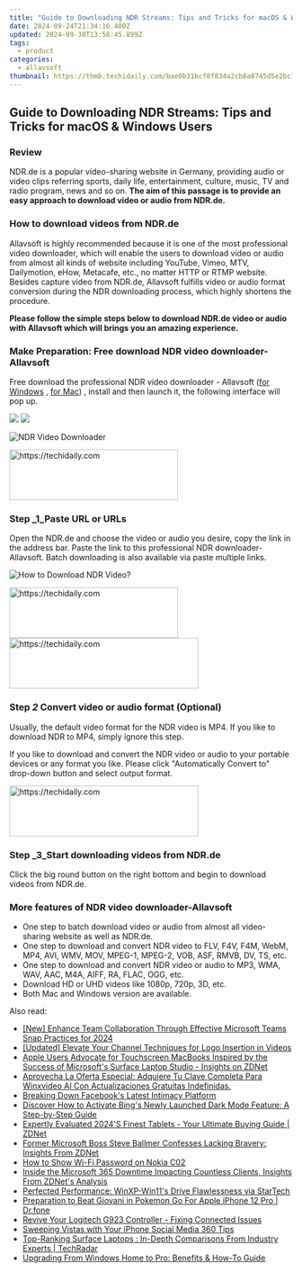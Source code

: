 ```yaml
---
title: "Guide to Downloading NDR Streams: Tips and Tricks for macOS & Windows Users"
date: 2024-09-24T21:34:16.400Z
updated: 2024-09-30T13:58:45.899Z
tags:
  - product
categories:
  - allavsoft
thumbnail: https://thmb.techidaily.com/bae0b31bcf0f834a2cb8a8745d5e2bc7c01fc184bad894f3a2d80e9f7aedc125.jpg
---
```


## Guide to Downloading NDR Streams: Tips and Tricks for macOS & Windows Users

### Review

NDR.de is a popular video-sharing website in Germany, providing audio or video clips referring sports, daily life, entertainment, culture, music, TV and radio program, news and so on. **The aim of this passage is to provide an easy approach to download video or audio from NDR.de.**

### How to download videos from NDR.de

Allavsoft is highly recommended because it is one of the most professional video downloader, which will enable the users to download video or audio from almost all kinds of website including YouTube, Vimeo, MTV, Dailymotion, eHow, Metacafe, etc., no matter HTTP or RTMP website. Besides capture video from NDR.de, Allavsoft fulfills video or audio format conversion during the NDR downloading process, which highly shortens the procedure.

**Please follow the simple steps below to download NDR.de video or audio with Allavsoft which will brings you an amazing experience.**

### Make Preparation: Free download NDR video downloader-Allavsoft

Free download the professional NDR video downloader - Allavsoft ([for Windows](https://tools.techidaily.com/allavsoft/products/) , [for Mac](https://tools.techidaily.com/allavsoft/products/)) , install and then launch it, the following interface will pop up.

[![](https://www.allavsoft.com/how-to/../images/how-to/free-download-win.jpg)](https://tools.techidaily.com/allavsoft/products/) [![](https://www.allavsoft.com/how-to/../images/how-to/free-download-mac.jpg)](https://tools.techidaily.com/allavsoft/products/)

![NDR Video Downloader](https://www.allavsoft.com/how-to/../images/allavsoft/screen-shot-600.jpg)

<!-- affiliate ads begin -->
<a href="https://aligracehair.sjv.io/c/5597632/1959707/19272" target="_top" id="1959707">
  <img src="//a.impactradius-go.com/display-ad/19272-1959707" border="0" alt="https://techidaily.com" width="300" height="90"/>
</a>
<img height="0" width="0" src="https://aligracehair.sjv.io/i/5597632/1959707/19272" style="position:absolute;visibility:hidden;" border="0" />
<!-- affiliate ads end -->

### Step _1_Paste URL or URLs

Open the NDR.de and choose the video or audio you desire, copy the link in the address bar. Paste the link to this professional NDR downloader-Allavsoft. Batch downloading is also available via paste multiple links.

![How to Download NDR Video?](https://www.allavsoft.com/how-to/../images/how-to/ndr-video-download/download-ndr-video.jpg)

<!-- affiliate ads begin -->
<a href="https://aligracehair.sjv.io/c/5597632/2115946/19272" target="_top" id="2115946">
  <img src="//a.impactradius-go.com/display-ad/19272-2115946" border="0" alt="https://techidaily.com" width="300" height="90"/>
</a>
<img height="0" width="0" src="https://aligracehair.sjv.io/i/5597632/2115946/19272" style="position:absolute;visibility:hidden;" border="0" />
<!-- affiliate ads end -->

<!-- affiliate ads begin -->
<a href="https://aligracehair.sjv.io/c/5597632/2135372/19272" target="_top" id="2135372">
  <img src="//a.impactradius-go.com/display-ad/19272-2135372" border="0" alt="https://techidaily.com" width="336" height="90"/>
</a>
<img height="0" width="0" src="https://aligracehair.sjv.io/i/5597632/2135372/19272" style="position:absolute;visibility:hidden;" border="0" />
<!-- affiliate ads end -->

### Step _2_ Convert video or audio format (Optional)

Usually, the default video format for the NDR video is MP4\. If you like to download NDR to MP4, simply ignore this step.

If you like to download and convert the NDR video or audio to your portable devices or any format you like. Please click "Automatically Convert to" drop-down button and select output format.

<!-- affiliate ads begin -->
<a href="https://aligracehair.sjv.io/c/5597632/2135416/19272" target="_top" id="2135416">
  <img src="//a.impactradius-go.com/display-ad/19272-2135416" border="0" alt="https://techidaily.com" width="336" height="90"/>
</a>
<img height="0" width="0" src="https://aligracehair.sjv.io/i/5597632/2135416/19272" style="position:absolute;visibility:hidden;" border="0" />
<!-- affiliate ads end -->

### Step _3_Start downloading videos from NDR.de

Click the big round button on the right bottom and begin to download videos from NDR.de.

### More features of NDR video downloader-Allavsoft

* One step to batch download video or audio from almost all video-sharing website as well as NDR.de.
* One step to download and convert NDR video to FLV, F4V, F4M, WebM, MP4, AVI, WMV, MOV, MPEG-1, MPEG-2, VOB, ASF, RMVB, DV, TS, etc.
* One step to download and convert NDR video or audio to MP3, WMA, WAV, AAC, M4A, AIFF, RA, FLAC, OGG, etc.
* Download HD or UHD videos like 1080p, 720p, 3D, etc.
* Both Mac and Windows version are available.

<ins class="adsbygoogle"
     style="display:block"
     data-ad-format="autorelaxed"
     data-ad-client="ca-pub-7571918770474297"
     data-ad-slot="1223367746"></ins>

<ins class="adsbygoogle"
     style="display:block"
     data-ad-client="ca-pub-7571918770474297"
     data-ad-slot="8358498916"
     data-ad-format="auto"
     data-full-width-responsive="true"></ins>

<span class="atpl-alsoreadstyle">Also read:</span>
<div><ul>
<li><a href="https://snapchat-videos.techidaily.com/new-enhance-team-collaboration-through-effective-microsoft-teams-snap-practices-for-2024/"><u>[New] Enhance Team Collaboration Through Effective Microsoft Teams Snap Practices for 2024</u></a></li>
<li><a href="https://youtube-clips.techidaily.com/updated-elevate-your-channel-techniques-for-logo-insertion-in-videos/"><u>[Updated] Elevate Your Channel Techniques for Logo Insertion in Videos</u></a></li>
<li><a href="https://win-guides.techidaily.com/apple-users-advocate-for-touchscreen-macbooks-inspired-by-the-success-of-microsofts-surface-laptop-studio-insights-on-zdnet/"><u>Apple Users Advocate for Touchscreen MacBooks Inspired by the Success of Microsoft's Surface Laptop Studio - Insights on ZDNet</u></a></li>
<li><a href="https://blog-min.techidaily.com/aprovecha-la-oferta-especial-adquiere-tu-clave-completa-para-winxvideo-ai-con-actualizaciones-gratuitas-indefinidas/"><u>Aprovecha La Oferta Especial: Adquiere Tu Clave Completa Para Winxvideo AI Con Actualizaciones Gratuitas Indefinidas.</u></a></li>
<li><a href="https://facebook.techidaily.com/breaking-down-facebooks-latest-intimacy-platform/"><u>Breaking Down Facebook's Latest Intimacy Platform</u></a></li>
<li><a href="https://win-guides.techidaily.com/discover-how-to-activate-bings-newly-launched-dark-mode-feature-a-step-by-step-guide/"><u>Discover How to Activate Bing's Newly Launched Dark Mode Feature: A Step-by-Step Guide</u></a></li>
<li><a href="https://win-guides.techidaily.com/expertly-evaluated-2024s-finest-tablets-your-ultimate-buying-guide-zdnet/"><u>Expertly Evaluated 2024'S Finest Tablets - Your Ultimate Buying Guide | ZDNet</u></a></li>
<li><a href="https://win-guides.techidaily.com/former-microsoft-boss-steve-ballmer-confesses-lacking-bravery-insights-from-zdnet/"><u>Former Microsoft Boss Steve Ballmer Confesses Lacking Bravery: Insights From ZDNet</u></a></li>
<li><a href="https://easy-unlock-android.techidaily.com/how-to-show-wi-fi-password-on-nokia-c02-by-drfone-android/"><u>How to Show Wi-Fi Password on Nokia C02</u></a></li>
<li><a href="https://win-guides.techidaily.com/inside-the-microsoft-365-downtime-impacting-countless-clients-insights-from-zdnets-analysis/"><u>Inside the Microsoft 365 Downtime Impacting Countless Clients, Insights From ZDNet's Analysis</u></a></li>
<li><a href="https://driver-install.techidaily.com/perfected-performance-winxp-win11s-drive-flawlessness-via-startech/"><u>Perfected Performance: WinXP-Win11's Drive Flawlessness via StarTech</u></a></li>
<li><a href="https://ios-pokemon-go.techidaily.com/preparation-to-beat-giovani-in-pokemon-go-for-apple-iphone-12-pro-drfone-by-drfone-virtual-ios/"><u>Preparation to Beat Giovani in Pokemon Go For Apple iPhone 12 Pro | Dr.fone</u></a></li>
<li><a href="https://techtrends.techidaily.com/revive-your-logitech-g923-controller-fixing-connected-issues/"><u>Revive Your Logitech G923 Controller - Fixing Connected Issues</u></a></li>
<li><a href="https://facebook-video-content.techidaily.com/sweeping-vistas-with-your-iphone-social-media-360-tips/"><u>Sweeping Vistas with Your iPhone Social Media 360 Tips</u></a></li>
<li><a href="https://win-guides.techidaily.com/top-ranking-surface-laptops-in-depth-comparisons-from-industry-experts-techradar/"><u>Top-Ranking Surface Laptops : In-Depth Comparisons From Industry Experts | TechRadar</u></a></li>
<li><a href="https://win-guides.techidaily.com/upgrading-from-windows-home-to-pro-benefits-and-how-to-guide/"><u>Upgrading From Windows Home to Pro: Benefits & How-To Guide</u></a></li>
</ul></div>

